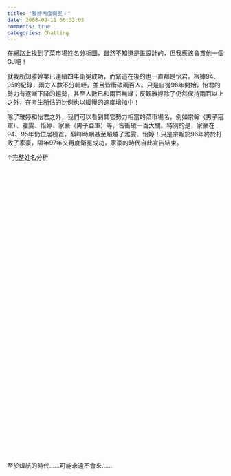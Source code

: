 ```yaml
---
title: "雅婷再度衛冕！"
date: 2008-08-11 00:33:03
comments: true
categories: Chatting
---
```

<p></p><p>在網路上找到了菜市場姓名分析圖，雖然不知道是誰設計的，但我應該會賞他一個GJ吧！</p><p>就我所知雅婷業已連續四年衛冕成功，而緊追在後的也一直都是怡君。根據94、95的紀錄，兩方人數不分軒輊，並且皆衝破兩百人。只是自從96年開始，怡君的勢力有逐漸下降的趨勢，甚至人數已和兩百無緣；反觀雅婷除了仍然保持兩百以上之外，在考生所佔的比例也以緩慢的速度增加中！</p><p></p><p>除了雅婷和怡君之外，我們可以看到其它勢力相當的菜市場名，例如宗翰（男子冠軍）、雅雯、怡婷、家豪（男子亞軍）等，皆衝破一百大關。特別的是，家豪在94、95年仍位居榜首，巔峰時期甚至超越了雅雯、怡婷！只是宗翰於96年終於打敗了家豪，隔年97年又再度衛冕成功，家豪的時代自此宣告結束。</p><p></p><p>↑完整姓名分析</p><p> </p><p> </p><p> </p><p> </p><p> </p><p> </p><p> </p><p> </p><p> </p><p> </p><p> </p><p> </p><p> </p><p> </p><p> </p><p> </p><p> </p><p> </p><p> </p><p> </p><p> </p><p> </p><p>至於煒航的時代......可能永遠不會來......</p>
